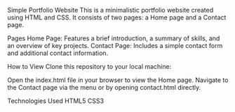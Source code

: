 Simple Portfolio Website
This is a minimalistic portfolio website created using HTML and CSS. It consists of two pages: a Home page and a Contact page.

Pages
Home Page: Features a brief introduction, a summary of skills, and an overview of key projects.
Contact Page: Includes a simple contact form and additional contact information.

How to View
Clone this repository to your local machine:

Open the index.html file in your browser to view the Home page.
Navigate to the Contact page via the menu or by opening contact.html directly.

Technologies Used
HTML5
CSS3


